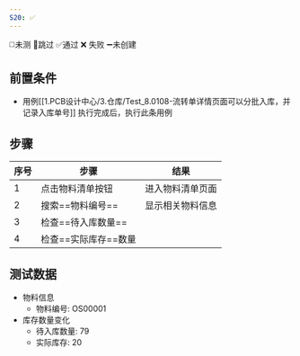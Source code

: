 ```yaml
---
S20: ✅
---
```

◻️未测    🚫跳过     ✅通过    ❌ 失败    ➖未创建

## 前置条件

- 用例[[1.PCB设计中心/3.仓库/Test_8.0108-流转单详情页面可以分批入库，并记录入库单号]] 执行完成后，执行此条用例

## 步骤

| 序号  | 步骤           | 结果       |
| --- | ------------ | -------- |
| 1   | 点击物料清单按钮     | 进入物料清单页面 |
| 2   | 搜索==物料编号==   | 显示相关物料信息 |
| 3   | 检查==待入库数量==  |          |
| 4   | 检查==实际库存==数量 |          |

## 测试数据

- 物料信息
	- 物料编号: OS00001
- 库存数量变化
	- 待入库数量: 79
	- 实际库存: 20
